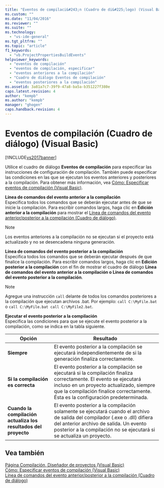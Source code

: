 ```yaml
---
title: "Eventos de compilaci&#243;n (Cuadro de di&#225;logo) (Visual Basic) | Microsoft Docs"
ms.custom: ""
ms.date: "11/04/2016"
ms.reviewer: ""
ms.suite: ""
ms.technology: 
  - "vs-ide-general"
ms.tgt_pltfrm: ""
ms.topic: "article"
f1_keywords: 
  - "vb.ProjectPropertiesBuildEvents"
helpviewer_keywords: 
  - "eventos de compilación"
  - "eventos de compilación, especificar"
  - "eventos anteriores a la compilación"
  - "Cuadro de diálogo Eventos de compilación"
  - "eventos posteriores a la compilación"
ms.assetid: 3a81a7c7-39f9-47a8-ba5a-b351227f380e
caps.latest.revision: 4
author: "kempb"
ms.author: "kempb"
manager: "ghogen"
caps.handback.revision: 4
---
```

# Eventos de compilaci&#243;n (Cuadro de di&#225;logo) (Visual Basic)
[!INCLUDE[vs2017banner](../../code-quality/includes/vs2017banner.md)]

Utilice el cuadro de diálogo **Eventos de compilación** para especificar las instrucciones de configuración de compilación.  También puede especificar las condiciones en las que se ejecutan los eventos anteriores y posteriores a la compilación.  Para obtener más información, vea [Cómo: Especificar eventos de compilación \(Visual Basic\)](../../ide/how-to-specify-build-events-visual-basic.md).  
  
 **Línea de comandos del evento anterior a la compilación**  
 Especifica todos los comandos que se deberán ejecutar antes de que se inicie la compilación.  Para escribir comandos largos, haga clic en **Edición anterior a la compilación** para mostrar el [Línea de comandos del evento anterior\/posterior a la compilación \(Cuadro de diálogo\)](../../ide/reference/pre-build-event-post-build-event-command-line-dialog-box.md).  
  
> [!NOTE]
>  Los eventos anteriores a la compilación no se ejecutan si el proyecto está actualizado y no se desencadena ninguna generación.  
  
 **Línea de comandos del evento posterior a la compilación**  
 Especifica todos los comandos que se deberán ejecutar después de que finalice la compilación.  Para escribir comandos largos, haga clic en **Edición posterior a la compilación** con el fin de mostrar el cuadro de diálogo **Línea de comandos del evento anterior a la compilación o Línea de comandos del evento posterior a la compilación**.  
  
> [!NOTE]
>  Agregue una instrucción `call` delante de todos los comandos posteriores a la compilación que ejecutan archivos .bat.  Por ejemplo: `call C:\MyFile.bat` o `call C:\MyFile.bat call C:\MyFile2.bat`.  
  
 **Ejecutar el evento posterior a la compilación**  
 Especifica las condiciones para que se ejecute el evento posterior a la compilación, como se indica en la tabla siguiente.  
  
|Opción|Resultado|  
|------------|---------------|  
|**Siempre**|El evento posterior a la compilación se ejecutará independientemente de si la generación finaliza correctamente.|  
|**Si la compilación es correcta**|El evento posterior a la compilación se ejecutará si la compilación finaliza correctamente.  El evento se ejecutará incluso en un proyecto actualizado, siempre que la compilación finalice correctamente.  Ésta es la configuración predeterminada.|  
|**Cuando la compilación actualiza los resultados del proyecto**|El evento posterior a la compilación solamente se ejecutará cuando el archivo de salida del compilador \(.exe o .dll\) difiera del anterior archivo de salida.  Un evento posterior a la compilación no se ejecutará si se actualiza un proyecto.|  
  
## Vea también  
 [Página Compilación, Diseñador de proyectos \(Visual Basic\)](../../ide/reference/compile-page-project-designer-visual-basic.md)   
 [Cómo: Especificar eventos de compilación \(Visual Basic\)](../../ide/how-to-specify-build-events-visual-basic.md)   
 [Línea de comandos del evento anterior\/posterior a la compilación \(Cuadro de diálogo\)](../../ide/reference/pre-build-event-post-build-event-command-line-dialog-box.md)